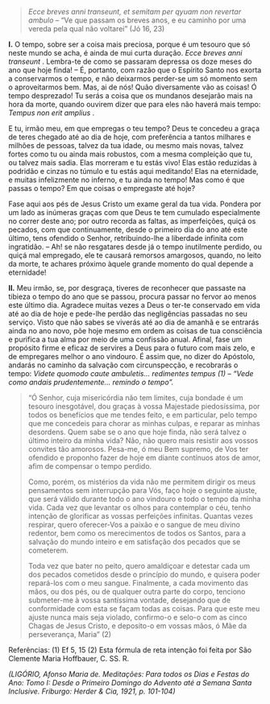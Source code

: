 > *Ecce breves anni transeunt, et semitam per qyuam non revertar ambulo* – “Ve que passam os breves anos, e eu caminho por uma vereda pela qual não voltarei” (Jó 16, 23)

**I.** O tempo, sobre ser a coisa mais preciosa, porque é um tesouro que só neste mundo se acha, é ainda de mui curta duração. *Ecce breves anni transeunt* . Lembra-te de como se passaram depressa os doze meses do ano que hoje finda! – É, portanto, com razão que o Espírito Santo nos exorta a conservarmos o tempo, e não deixarmos perder-se um só momento sem o aproveitarmos bem. Mas, ai de nós! Quão diversamente vão as coisas! Ó tempo desprezado! Tu serás a coisa que os mundanos desejarão mais na hora da morte, quando ouvirem dizer que para eles não haverá mais tempo: *Tempus non erit amplius* .

E tu, irmão meu, em que empregas o teu tempo? Deus te concedeu a graça de teres chegado até ao dia de hoje, com preferência a tantos milhares e milhões de pessoas, talvez da tua idade, ou mesmo mais novas, talvez fortes como tu ou ainda mais robustos, com a mesma compleição que tu, ou talvez mais sadia. Elas morreram e tu estás vivo! Elas estão reduzidas à podridão e cinzas no túmulo e tu estás aqui meditando! Elas na eternidade, e muitas infelizmente no inferno, e tu ainda no tempo! Mas como é que passas o tempo? Em que coisas o empregaste até hoje?

Fase aqui aos pés de Jesus Cristo um exame geral da tua vida. Pondera por um lado as inúmeras graças com que Deus te tem cumulado especialmente no correr deste ano; por outro recorda as faltas, as imperfeições, quiçá os pecados, com que continuamente, desde o primeiro dia do ano até este último, tens ofendido o Senhor, retribuindo-lhe a liberdade infinita com ingratidão. – Ah! se não resgatares desde já o tempo inutilmente perdido, ou quiçá mal empregado, ele te causará remorsos amargosos, quando, no leito da morte, te achares próximo àquele grande momento do qual depende a eternidade!

**II.** Meu irmão, se, por desgraça, tiveres de reconhecer que passaste na tibieza o tempo do ano que se passou, procura passar no fervor ao menos este último dia. Agradece muitas vezes a Deus o ter-te conservado em vida até ao dia de hoje e pede-lhe perdão das negligências passadas no seu serviço. Visto que não sabes se viverás até ao dia de amanhã e se entrarás ainda no ano novo, põe hoje mesmo em ordem as coisas de tua consciência e purifica a tua alma por meio de uma confissão anual. Afinal, fase um propósito firme e eficaz de servires a Deus para o futuro com mais zelo, e de empregares melhor o ano vindouro. É assim que, no dizer do Apóstolo, andarás no caminho da salvação com circunspecção, e recobrarás o tempo: *Videte quomodo caute ambuletis… redimentes tempus (1) – “Vede como andais prudentemente… remindo o tempo”.*

> “Ó Senhor, cuja misericórdia não tem limites, cuja bondade é um tesouro inesgotável, dou graças à vossa Majestade piedosíssima, por todos os benefícios que me tendes feito, e em particular, pelo tempo que me concedeis para chorar as minhas culpas, e reparar as minhas desordens. Quem sabe se o ano que hoje finda, não será talvez o último inteiro da minha vida? Não, não quero mais resistir aos vossos convites tão amorosos. Pesa-me, ó meu Bem supremo, de Vos ter ofendido e proponho fazer de hoje em diante contínuos atos de amor, afim de compensar o tempo perdido.
>
> Como, porém, os mistérios da vida não me permitem dirigir os meus pensamentos sem interrupção para Vós, faço hoje o seguinte ajuste, que será válido durante todo o ano vindouro e todo o tempo da minha vida. Cada vez que levantar os olhos para contemplar o céu, tenho intenção de glorificar as vossas perfeições infinitas. Quantas vezes respirar, quero oferecer-Vos a paixão e o sangue de meu divino redentor, bem como os merecimentos de todos os Santos, para a salvação do mundo inteiro e em satisfação dos pecados que se cometerem.
>
> Toda vez que bater no peito, quero amaldiçoar e detestar cada um dos pecados cometidos desde o princípio do mundo, e quisera poder repará-los com o meu sangue. Finalmente, a cada movimento das mãos, ou dos pés, ou de qualquer outra parte do corpo, tenciono submeter-me à vossa santíssima vontade, desejando que de conformidade com esta se façam todas as coisas. Para que este meu ajuste nunca mais seja violado, confirmo-o e selo-o com as cinco Chagas de Jesus Cristo, e deposito-o em vossas mãos, ó Mãe da perseverança, Maria” (2)

Referências: (1) Ef 5, 15 (2) Esta fórmula de reta intenção foi feita por São Clemente Maria Hoffbauer, C. SS. R.

*(LIGÓRIO, Afonso Maria de. Meditações: Para todos os Dias e Festas do Ano: Tomo I: Desde o Primeiro Domingo do Advento até a Semana Santa Inclusive. Friburgo: Herder & Cia, 1921, p. 101-104)*
